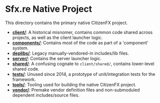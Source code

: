 # Sfx.re Native Project

This directory contains the primary native CitizenFX project.

* [**client/**](./client): A historical misnomer, contains common code shared across projects, as well as the client launcher logic.
* [**components/**](./components): Contains most of the code as part of a 'component' system.
* [**deplibs/**](./deplibs): Legacy manually-vendored-in includes/lib files.
* [**server/**](./server): Contains the server launcher logic.
* [**shared/**](./shared): A confusing cognate to `client/shared/`, contains lower-level shared code.
* [**tests/**](./tests): Unused since 2014, a prototype of unit/integration tests for the framework.
* [**tools/**](./tools): Tooling used for building the native CitizenFX project.
* [**vendor/**](./vendor): Premake vendor definition files and non-submoduled dependent includes/source files.
